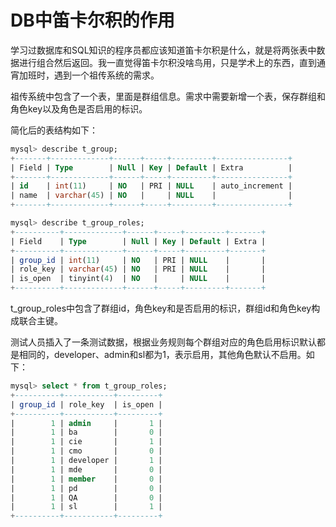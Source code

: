 # DB中笛卡尔积的作用

学习过数据库和SQL知识的程序员都应该知道笛卡尔积是什么，就是将两张表中数据进行组合然后返回。我一直觉得笛卡尔积没啥鸟用，只是学术上的东西，直到通宵加班时，遇到一个祖传系统的需求。

祖传系统中包含了一个表，里面是群组信息。需求中需要新增一个表，保存群组和角色key以及角色是否启用的标识。

简化后的表结构如下：

```SQL
mysql> describe t_group;
+-------+-------------+------+-----+---------+----------------+
| Field | Type        | Null | Key | Default | Extra          |
+-------+-------------+------+-----+---------+----------------+
| id    | int(11)     | NO   | PRI | NULL    | auto_increment |
| name  | varchar(45) | NO   |     | NULL    |                |
+-------+-------------+------+-----+---------+----------------+

mysql> describe t_group_roles;
+----------+-------------+------+-----+---------+-------+
| Field    | Type        | Null | Key | Default | Extra |
+----------+-------------+------+-----+---------+-------+
| group_id | int(11)     | NO   | PRI | NULL    |       |
| role_key | varchar(45) | NO   | PRI | NULL    |       |
| is_open  | tinyint(4)  | NO   |     | NULL    |       |
+----------+-------------+------+-----+---------+-------+
```

t\_group\_roles中包含了群组id，角色key和是否启用的标识，群组id和角色key构成联合主键。

测试人员插入了一条测试数据，根据业务规则每个群组对应的角色启用标识默认都是相同的，developer、admin和sl都为1，表示启用，其他角色默认不启用。如下：

```SQL
mysql> select * from t_group_roles;
+----------+-----------+---------+
| group_id | role_key  | is_open |
+----------+-----------+---------+
|        1 | admin     |       1 |
|        1 | ba        |       0 |
|        1 | cie       |       1 |
|        1 | cmo       |       0 |
|        1 | developer |       1 |
|        1 | mde       |       0 |
|        1 | member    |       0 |
|        1 | pd        |       0 |
|        1 | QA        |       0 |
|        1 | sl        |       1 |
+----------+-----------+---------+
```



